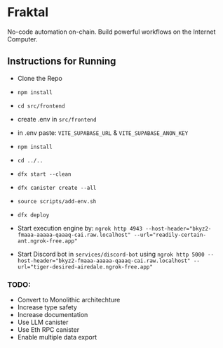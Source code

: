 # Fraktal
No-code automation on-chain. Build powerful workflows on the Internet Computer. 

## Instructions for Running

- Clone the Repo
- `npm install`
- `cd src/frontend`
- create .env in `src/frontend`
- in .env paste: `VITE_SUPABASE_URL` & `VITE_SUPABASE_ANON_KEY`
- `npm install`
- `cd ../..`
- `dfx start --clean`
- `dfx canister create --all`
- `source scripts/add-env.sh`
- `dfx deploy`

- Start execution engine by: `ngrok http 4943 --host-header="bkyz2-fmaaa-aaaaa-qaaaq-cai.raw.localhost" --url="readily-certain-ant.ngrok-free.app"`

- Start Discord bot in `services/discord-bot` using `ngrok http 5000 --host-header="bkyz2-fmaaa-aaaaa-qaaaq-cai.raw.localhost" --url="tiger-desired-airedale.ngrok-free.app"`


### TODO:
- Convert to Monolithic architechture 
- Increase type safety
- Increase documentation
- Use LLM canister
- Use Eth RPC canister
- Enable multiple data export